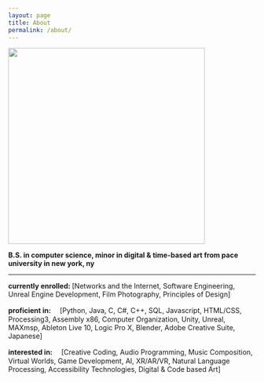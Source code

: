 ```yaml
---
layout: page
title: About
permalink: /about/
---
```

<img src="https://i.imgur.com/uC3nHFT.jpg" width="400">

**B.S. in computer science, minor in digital & time-based art from pace university in new york, ny**

<!-- **ニューヨークでペース大学のコンピュータ・サイエンス理学士四年生です。副専攻はデジタル・アートです。２０２１年５月に卒業します。日本で務めるとビザが必要です** -->

-----------------------------------------------------------

**currently enrolled: <!--（今学期のコース）-->**
[Networks and the Internet, 
Software Engineering,
Unreal Engine Development, 
Film Photography,
Principles of Design]

**proficient in:　<!--（技術）: -->**
[Python,
Java,
C,
C#,
C++,
SQL,
Javascript,
HTML/CSS,
Processing3,
Assembly x86,
Computer Organization,
Unity,
Unreal,
MAXmsp,
Ableton Live 10,
Logic Pro X,
Blender,
Adobe Creative Suite,
Japanese]


**interested in:　<!--（興味）:-->**
[Creative Coding,
Audio Programming,
Music Composition,
Virtual Worlds,
Game Development,
AI,
XR/AR/VR,
Natural Language Processing,
Accessibility Technologies,
Digital & Code based Art]
